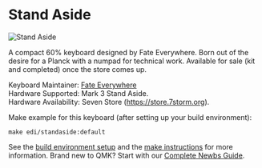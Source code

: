 # Stand Aside

![Stand Aside](https://i.imgur.com/X6Katar.png)

A compact 60% keyboard designed by Fate Everywhere. Born out of the desire for a Planck with a numpad for technical work. Available for sale (kit and completed) once the store comes up.

Keyboard Maintainer: [Fate Everywhere](https://github.com/fateeverywhere)  
Hardware Supported: Mark 3 Stand Aside.  
Hardware Availability: Seven Store (https://store.7storm.org).

Make example for this keyboard (after setting up your build environment):

    make edi/standaside:default

See the [build environment setup](https://docs.qmk.fm/#/getting_started_build_tools) and the [make instructions](https://docs.qmk.fm/#/getting_started_make_guide) for more information. Brand new to QMK? Start with our [Complete Newbs Guide](https://docs.qmk.fm/#/newbs).
